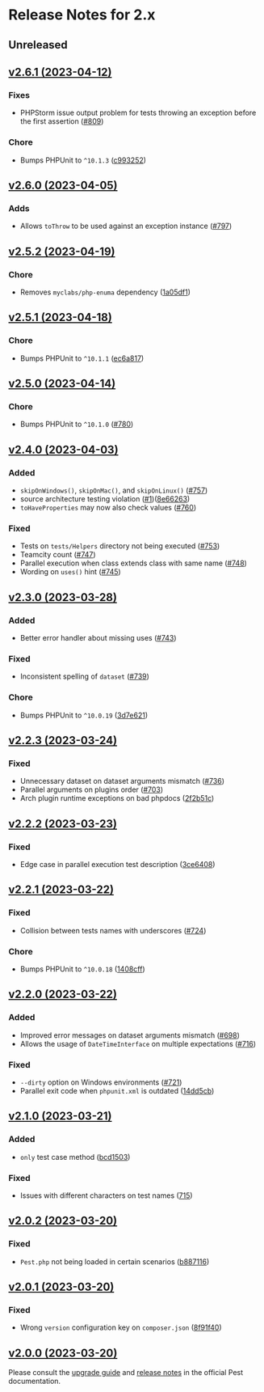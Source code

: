# Release Notes for 2.x

## Unreleased

## [v2.6.1 (2023-04-12)](https://github.com/pestphp/pest/compare/v2.6.0...v2.6.1)

### Fixes
- PHPStorm issue output problem for tests throwing an exception before the first assertion ([#809](https://github.com/pestphp/pest/pull/809))

### Chore
- Bumps PHPUnit to `^10.1.3` ([c993252](https://github.com/pestphp/pest/commit/c99325275acf1fd3759b487b93ec50473f706709))

## [v2.6.0 (2023-04-05)](https://github.com/pestphp/pest/compare/v2.5.2...v2.6.0)

### Adds
- Allows `toThrow` to be used against an exception instance ([#797](https://github.com/pestphp/pest/pull/797))

## [v2.5.2 (2023-04-19)](https://github.com/pestphp/pest/compare/v2.5.1...v2.5.2)

### Chore
- Removes `myclabs/php-enuma` dependency ([1a05df1](https://github.com/pestphp/pest/commit/1a05df14d0ce7d12583df26ff716807db6f81f13))

## [v2.5.1 (2023-04-18)](https://github.com/pestphp/pest/compare/v2.5.0...v2.5.1)

### Chore
- Bumps PHPUnit to `^10.1.1` ([ec6a817](https://github.com/pestphp/pest/commit/ec6a81735af19f5463d24545df97535d77697ec6))

## [v2.5.0 (2023-04-14)](https://github.com/pestphp/pest/compare/v2.4.0...v2.5.0)

### Chore
- Bumps PHPUnit to `^10.1.0` ([#780](https://github.com/pestphp/pest/pull/780))

## [v2.4.0 (2023-04-03)](https://github.com/pestphp/pest/compare/v2.3.0...v2.4.0)

### Added
- `skipOnWindows()`, `skipOnMac()`, and `skipOnLinux()` ([#757](https://github.com/pestphp/pest/pull/757))
- source architecture testing violation ([#1](https://github.com/pestphp/pest-plugin-arch/pull/1))([8e66263](https://github.com/pestphp/pest-plugin-arch/commit/8e66263104304e99e3d6ceda25c7ed679b27fb03))
- `toHaveProperties` may now also check values ([#760](https://github.com/pestphp/pest/pull/760))

### Fixed
- Tests on `tests/Helpers` directory not being executed ([#753](https://github.com/pestphp/pest/pull/753))
- Teamcity count ([#747](https://github.com/pestphp/pest/pull/747))
- Parallel execution when class extends class with same name ([#748](https://github.com/pestphp/pest/pull/748))
- Wording on `uses()` hint ([#745](https://github.com/pestphp/pest/pull/745/files))

## [v2.3.0 (2023-03-28)](https://github.com/pestphp/pest/compare/v2.2.3...v2.3.0)

### Added
- Better error handler about missing uses ([#743](https://github.com/pestphp/pest/pull/743))

### Fixed
- Inconsistent spelling of `dataset` ([#739](https://github.com/pestphp/pest/pull/739))

### Chore
- Bumps PHPUnit to `^10.0.19` ([3d7e621](https://github.com/pestphp/pest/commit/3d7e621b7dfc03f0b2d9dcf6eb06c26bc383f502))

## [v2.2.3 (2023-03-24)](https://github.com/pestphp/pest/compare/v2.2.2...v2.2.3)

### Fixed
- Unnecessary dataset on dataset arguments mismatch ([#736](https://github.com/pestphp/pest/pull/736))
- Parallel arguments on plugins order ([#703](https://github.com/pestphp/pest/pull/703))
- Arch plugin runtime exceptions on bad phpdocs ([2f2b51c](https://github.com/pestphp/pest/commit/2f2b51ce3d1b000be9d6add0e785fd0044931b3b))

## [v2.2.2 (2023-03-23)](https://github.com/pestphp/pest/compare/v2.2.1...v2.2.2)

### Fixed
- Edge case in parallel execution test description ([3ce6408](https://github.com/pestphp/pest/commit/3ce640819541ca6022b250e000f336d87c3e7889))

## [v2.2.1 (2023-03-22)](https://github.com/pestphp/pest/compare/v2.2.0...v2.2.1)

### Fixed
- Collision between tests names with underscores ([#724](https://github.com/pestphp/pest/pull/724))

### Chore
- Bumps PHPUnit to `^10.0.18` ([1408cff](https://github.com/pestphp/pest/commit/1408cffc028690057e44f00038f9390f776e6bfb))

## [v2.2.0 (2023-03-22)](https://github.com/pestphp/pest/compare/v2.1.0...v2.2.0)

### Added
- Improved error messages on dataset arguments mismatch ([#698](https://github.com/pestphp/pest/pull/698))
- Allows the usage of `DateTimeInterface` on multiple expectations ([#716](https://github.com/pestphp/pest/pull/716))

### Fixed
- `--dirty` option on Windows environments ([#721](https://github.com/pestphp/pest/pull/721))
- Parallel exit code when `phpunit.xml` is outdated ([14dd5cb](https://github.com/pestphp/pest/commit/14dd5cb57b9432300ac4e8095f069941cb43bdb5))

## [v2.1.0 (2023-03-21)](https://github.com/pestphp/pest/compare/v2.0.2...v2.1.0)

### Added
- `only` test case method ([bcd1503](https://github.com/pestphp/pest/commit/bcd1503cade938853a55c1283b02b6b820ea0b69))

### Fixed
- Issues with different characters on test names ([715](https://github.com/pestphp/pest/pull/715))

## [v2.0.2 (2023-03-20)](https://github.com/pestphp/pest/compare/v2.0.1...v2.0.2)

### Fixed
- `Pest.php` not being loaded in certain scenarios ([b887116](https://github.com/pestphp/pest/commit/b887116e5ce9a69403ad620cad20f0a029474eb5))

## [v2.0.1 (2023-03-20)](https://github.com/pestphp/pest/compare/v2.0.0...v2.0.1)

### Fixed
- Wrong `version` configuration key on `composer.json` ([8f91f40](https://github.com/pestphp/pest/commit/8f91f40e8ea8b35e04b7989bed6a8f9439e2a2d6))

## [v2.0.0 (2023-03-20)](https://github.com/pestphp/pest/compare/v1.22.6...v2.0.0)

Please consult the [upgrade guide](https://pestphp.com/docs/upgrade-guide) and [release notes](https://pestphp.com/docs/announcing-pest2) in the official Pest documentation.
